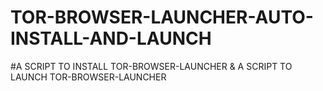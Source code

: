 # TOR-BROWSER-LAUNCHER-AUTO-INSTALL-AND-LAUNCH
#A SCRIPT TO INSTALL TOR-BROWSER-LAUNCHER & A SCRIPT TO LAUNCH TOR-BROWSER-LAUNCHER
